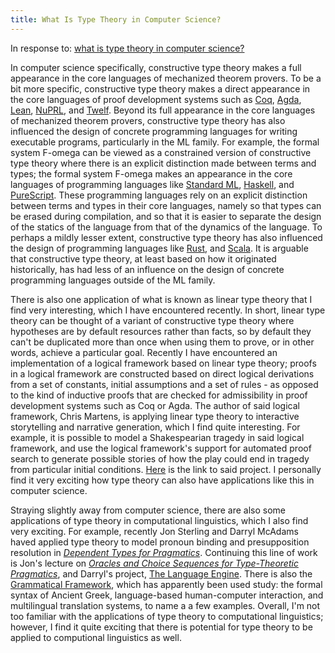 ```yaml
---
title: What Is Type Theory in Computer Science?
---
```


In response to: [what is type theory in computer science?](http://qr.ae/RUNVVM)

In computer science specifically, constructive type theory makes a full appearance in the core languages of mechanized theorem provers. To be a bit more specific, constructive type theory makes a direct appearance in the core languages of proof development systems such as [Coq](https://coq.inria.fr/), [Agda](http://wiki.portal.chalmers.se/agda/pmwiki.php), [Lean](https://leanprover.github.io/), [NuPRL](http://nuprl.org/), and [Twelf](http://twelf.org/wiki/Main_Page). Beyond its full appearance in the core languages of mechanized theorem provers, constructive type theory has also influenced the design of concrete programming languages for writing executable programs, particularly in the ML family. For example, the formal system F-omega can be viewed as a constrained version of constructive type theory where there is an explicit distinction made between terms and types; the formal system F-omega  makes an appearance in the core languages of programming languages like [Standard ML](http://sml-family.org/), [Haskell](https://www.haskell.org/), and [PureScript](http://www.purescript.org/). These programming languages rely on an explicit distinction between terms and types in their core languages, namely so that types can be erased during compilation, and so that it is easier to separate the design of the statics of the language from that of the dynamics of the language. To perhaps a mildly lesser extent, constructive type theory has also influenced the design of programming languages like [Rust](https://www.rust-lang.org/), and [Scala](http://www.scala-lang.org/). It is arguable that constructive type theory, at least based on how it originated historically, has had less of an influence on the design of concrete programming languages outside of the ML family.

There is also one application of what is known as linear type theory that I find very interesting, which I have encountered recently. In short, linear type theory can be thought of a variant of constructive type theory where hypotheses are by default resources rather than facts, so by default they can't be duplicated more than once when using them to prove, or in other words, achieve a particular goal. Recently I have encountered an implementation of a logical framework based on linear type theory; proofs in a logical framework are constructed based on direct logical derivations from a set of constants, initial assumptions and a set of rules - as opposed to the kind of inductive proofs that are checked for admissibility in proof development systems such as Coq or Agda. The author of said logical framework, Chris Martens, is applying linear type theory to interactive storytelling and narrative generation, which I find quite interesting. For example, it is possible to model a Shakespearian tragedy in said logical framework, and use the logical framework's support for automated proof search to generate possible stories of how the play could end in tragedy from particular initial conditions. [Here](https://github.com/chrisamaphone/interactive-lp) is the link to said project. I personally find it very exciting how type theory can also have applications like this in computer science.

Straying slightly away from computer science, there are also some applications of type theory in computational linguistics, which I also find very exciting. For example, recently Jon Sterling and Darryl McAdams haved applied type theory to model pronoun binding and presupposition resolution in _[Dependent Types for Pragmatics](http://arxiv.org/abs/1410.4639)_. Continuing this line of work is Jon's lecture on _[Oracles and Choice Sequences for Type-Theoretic Pragmatics](https://github.com/jonsterling/oracles-and-choice-sequences-for-type-theoretic-pragmatics)_, and Darryl's project, [The Language Engine](http://www.languagengine.co/). There is also the [Grammatical Framework](http://www.grammaticalframework.org/), which has apparently been used study: the formal syntax of Ancient Greek, language-based human-computer interaction, and multilingual translation systems, to name a a few examples. Overall, I'm not too familiar with the applications of type theory to computational linguistics; however, I find it quite exciting that there is potential for type theory to be applied to computional linguistics as well.

